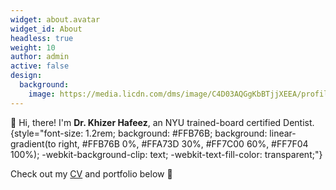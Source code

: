```yaml
---
widget: about.avatar
widget_id: About
headless: true
weight: 10
author: admin
active: false
design:
  background:
    image: https://media.licdn.com/dms/image/C4D03AQGgKbBTjjXEEA/profile-displayphoto-shrink_800_800/0/1628476913884?e=1684368000&v=beta&t=R5913rv9Piz_kjTb84n4RuDBXK8pL1Pbtt7hzCluWuU
---
```

👋 Hi, there! I'm **Dr. Khizer Hafeez**, an NYU trained-board certified Dentist.
{style="font-size: 1.2rem; background: #FFB76B; background: linear-gradient(to right, #FFB76B 0%, #FFA73D 30%, #FF7C00 60%, #FF7F04 100%); -webkit-background-clip: text; -webkit-text-fill-color: transparent;"} 

Check out my [CV](https://acrobat.adobe.com/link/track?uri=urn:aaid:scds:US:2dd235c6-bdf0-3b5b-9a84-3eb4aff5d137) and portfolio below 🦷
